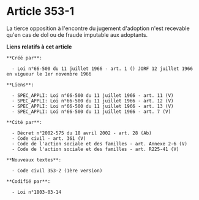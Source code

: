 # Article 353-1

La tierce opposition à l'encontre du jugement d'adoption n'est recevable qu'en cas de dol ou de fraude imputable aux
adoptants.

**Liens relatifs à cet article**

	**Créé par**:

	  - Loi n°66-500 du 11 juillet 1966 - art. 1 () JORF 12 juillet 1966 en vigueur le 1er novembre 1966

	**Liens**:

	  - SPEC_APPLI: Loi n°66-500 du 11 juillet 1966 - art. 11 (V)
	  - SPEC_APPLI: Loi n°66-500 du 11 juillet 1966 - art. 12 (V)
	  - SPEC_APPLI: Loi n°66-500 du 11 juillet 1966 - art. 13 (V)
	  - SPEC_APPLI: Loi n°66-500 du 11 juillet 1966 - art. 7 (V)

	**Cité par**:

	  - Décret n°2002-575 du 18 avril 2002 - art. 28 (Ab)
	  - Code civil - art. 361 (V)
	  - Code de l'action sociale et des familles - art. Annexe 2-6 (V)
	  - Code de l'action sociale et des familles - art. R225-41 (V)

	**Nouveaux textes**:

	  - Code civil 353-2 (1ère version)

	**Codifié par**:

	  - Loi n°1803-03-14
